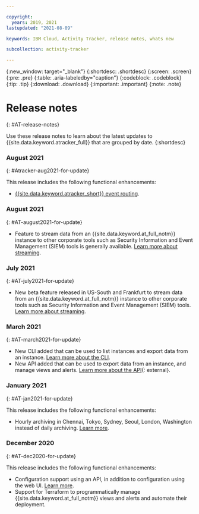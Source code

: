 ```yaml
---

copyright:
  years: 2019, 2021
lastupdated: "2021-08-09"

keywords: IBM Cloud, Activity Tracker, release notes, whats new

subcollection: activity-tracker

---
```


{:new_window: target="_blank"}
{:shortdesc: .shortdesc}
{:screen: .screen}
{:pre: .pre}
{:table: .aria-labeledby="caption"}
{:codeblock: .codeblock}
{:tip: .tip}
{:download: .download}
{:important: .important}
{:note: .note}

 

# Release notes
{: #AT-release-notes}

Use these release notes to learn about the latest updates to {{site.data.keyword.atracker_full}} that are grouped by date.
{:shortdesc}


### August 2021
{: #Atracker-aug2021-for-update}

This release includes the following functional enhancements:

- [{{site.data.keyword.atracker_short}} event routing](/docs/activity-tracker?topic=activity-tracker-getting-started-routing).


### August 2021
{: #AT-august2021-for-update}

- Feature to stream data from an {{site.data.keyword.at_full_notm}} instance to other corporate tools such as Security Information and Event Management (SIEM) tools is generally available. [Learn more about streaming](/docs/activity-tracker?topic=activity-tracker-streaming).

### July 2021
{: #AT-july2021-for-update}

- New beta feature released in US-South and Frankfurt to stream data from an {{site.data.keyword.at_full_notm}} instance to other corporate tools such as Security Information and Event Management (SIEM) tools. [Learn more about streaming](/docs/activity-tracker?topic=activity-tracker-streaming).

### March 2021
{: #AT-march2021-for-update}

- New CLI added that can be used to list instances and export data from an instance. [Learn more about the CLI](/docs/cli?topic=log-analysis-cli-plugin-log-analysis-cli).
- New API added that can be used to export data from an instance, and manage views and alerts. [Learn more about the API](https://cloud.ibm.com/apidocs/logdna?code=python#introduction){: external}.



### January 2021
{: #AT-jan2021-for-update}

This release includes the following functional enhancements:

* Hourly archiving in Chennai, Tokyo, Sydney, Seoul, London, Washington instead of daily archiving. [Learn more](/docs/activity-tracker?topic=activity-tracker-manage_events#manage_events_archive).



### December 2020
{: #AT-dec2020-for-update}

This release includes the following functional enhancements:

* Configuration support using an API, in addition to configuration using the web UI. [Learn more](/docs/activity-tracker?topic=activity-tracker-config_api).
* Support for Terraform to programmatically manage {{site.data.keyword.at_full_notm}} views and alerts and automate their deployment. 
